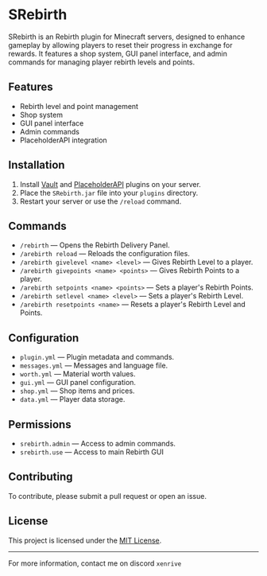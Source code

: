 # SRebirth

SRebirth is an Rebirth plugin for Minecraft servers, designed to enhance gameplay by allowing players to reset their progress in exchange for rewards. It features a shop system, GUI panel interface, and admin commands for managing player rebirth levels and points.

## Features

- Rebirth level and point management
- Shop system
- GUI panel interface
- Admin commands
- PlaceholderAPI integration

## Installation

1. Install [Vault](https://www.spigotmc.org/resources/vault.34315/) and [PlaceholderAPI](https://www.spigotmc.org/resources/placeholderapi.6245/) plugins on your server.
2. Place the `SRebirth.jar` file into your `plugins` directory.
3. Restart your server or use the `/reload` command.

## Commands

- `/rebirth` — Opens the Rebirth Delivery Panel.
- `/arebirth reload` — Reloads the configuration files.
- `/arebirth givelevel <name> <level>` — Gives Rebirth Level to a player.
- `/arebirth givepoints <name> <points>` — Gives Rebirth Points to a player.
- `/arebirth setpoints <name> <points>` — Sets a player's Rebirth Points.
- `/arebirth setlevel <name> <level>` — Sets a player's Rebirth Level.
- `/arebirth resetpoints <name>` — Resets a player's Rebirth Level and Points.

## Configuration

- `plugin.yml` — Plugin metadata and commands.
- `messages.yml` — Messages and language file.
- `worth.yml` — Material worth values.
- `gui.yml` — GUI panel configuration.
- `shop.yml` — Shop items and prices.
- `data.yml` — Player data storage.

## Permissions
- `srebirth.admin` — Access to admin commands.
- `srebirth.use` — Access to main Rebirth GUI

## Contributing

To contribute, please submit a pull request or open an issue.

## License

This project is licensed under the [MIT License](LICENSE).

---

For more information, contact me on discord `xenrive`